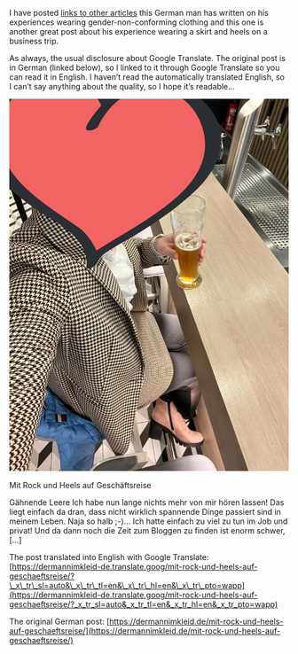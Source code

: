 I have posted [links to other articles](https://www.the-beskirted-man.com/in-the-media/going-to-the-office-in-a-skirt-and-pumps-as-a-man/) this German man has written on his experiences wearing gender-non-conforming clothing and this one is another great post about his experience wearing a skirt and heels on a business trip.

As always, the usual disclosure about Google Translate. The original post is in German (linked below), so I linked to it through Google Translate so you can read it in English. I haven’t read the automatically translated English, so I can’t say anything about the quality, so I hope it’s readable…

[](https://dermannimkleid-de.translate.goog/mit-rock-und-heels-auf-geschaeftsreise/?_x_tr_sl=auto&_x_tr_tl=en&_x_tr_hl=en&_x_tr_pto=wapp "Mit Rock und Heels auf Geschäftsreise")

![](C5A96759-B980-45DB-B000-99D8F90FF11A-scaled.jpeg)

Mit Rock und Heels auf Geschäftsreise

Gähnende Leere Ich habe nun lange nichts mehr von mir hören lassen! Das liegt einfach da dran, dass nicht wirklich spannende Dinge passiert sind in meinem Leben. Naja so halb ;-)… Ich hatte einfach zu viel zu tun im Job und privat! Und da dann noch die Zeit zum Bloggen zu finden ist enorm schwer, \[…\]

The post translated into English with Google Translate: [https://dermannimkleid-de.translate.goog/mit-rock-und-heels-auf-geschaeftsreise/?\_x\_tr\_sl=auto&\_x\_tr\_tl=en&\_x\_tr\_hl=en&\_x\_tr\_pto=wapp](https://dermannimkleid-de.translate.goog/mit-rock-und-heels-auf-geschaeftsreise/?_x_tr_sl=auto&_x_tr_tl=en&_x_tr_hl=en&_x_tr_pto=wapp)

The original German post: [https://dermannimkleid.de/mit-rock-und-heels-auf-geschaeftsreise/](https://dermannimkleid.de/mit-rock-und-heels-auf-geschaeftsreise/)